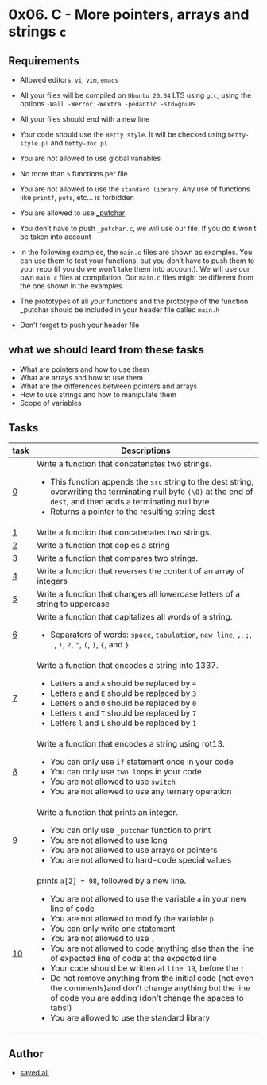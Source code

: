 # 0x06. C - More pointers, arrays and strings `c`

## Requirements

* Allowed editors: `vi`, `vim`, `emacs`

* All your files will be compiled on `Ubuntu 20.04` LTS using `gcc`, using the options `-Wall -Werror -Wextra -pedantic -std=gnu89`

* All your files should end with a new line

* Your code should use the `Betty style`. It will be checked using `betty-style.pl` and `betty-doc.pl`

* You are not allowed to use global variables

* No more than `5` functions per file

* You are not allowed to use the `standard library`. Any use of functions like `printf`, `puts`, etc… is forbidden

* You are allowed to use [_putchar](https://github.com/holbertonschool/_putchar.c/blob/master/_putchar.c)

* You don’t have to push `_putchar.c`, we will use our file. If you do it won’t be taken into account

* In the following examples, the `main.c` files are shown as examples. You can use them to test your functions, but you don’t have to push them to your repo (if you do we won’t take them into account). We will use our own `main.c` files at compilation. Our `main.c` files might be different from the one shown in the examples

* The prototypes of all your functions and the prototype of the function _putchar should be included in your header file called `main.h`

* Don’t forget to push your header file

## what we should leard from these tasks

* What are pointers and how to use them
* What are arrays and how to use them
* What are the differences between pointers and arrays
* How to use strings and how to manipulate them
* Scope of variables

## Tasks
| task | Descriptions |
| --- | ---|
| [0](/0x06-pointers_arrays_strings/0-strcat.c) | Write a function that concatenates two strings.<ul><li>This function appends the `src` string to the dest string, overwriting the terminating null byte `(\0)` at the end of `dest`, and then adds a terminating null byte<li>Returns a pointer to the resulting string dest |
| [1](/0x06-pointers_arrays_strings/1-strncat.c) | Write a function that concatenates two strings. |
| [2](/0x06-pointers_arrays_strings/2-strncpy.c) | Write a function that copies a string |
| [3](/0x06-pointers_arrays_strings/3-strcmp.c) | Write a function that compares two strings. |
| [4](/0x06-pointers_arrays_strings/4-rev_array.c)|Write a function that reverses the content of an array of integers|
| [5](/0x06-pointers_arrays_strings/5-string_toupper.c) | Write a function that changes all lowercase letters of a string to uppercase |
| [6](/0x06-pointers_arrays_strings/6-cap_string.c) | Write a function that capitalizes all words of a string.<ul><li>Separators of words: `space`, `tabulation`, `new line`, `,`, `;`, `.`, `!`, `?`, `"`, `(`, `)`, `{`, and `}` |
| [7](/0x06-pointers_arrays_strings/7-leet.c) | Write a function that encodes a string into 1337.<ul><li>Letters `a` and `A` should be replaced by `4`<li>Letters `e` and `E` should be replaced by `3`<li>Letters `o` and `O` should be replaced by `0`<li>Letters `t` and `T` should be replaced by `7`<li>Letters `l` and `L` should be replaced by `1` |
| [8](/0x06-pointers_arrays_strings/100-rot13.c) | Write a function that encodes a string using rot13.<ul><li>You can only use `if` statement once in your code<li>You can only use `two loops` in your code<li>You are not allowed to use `switch`<li>You are not allowed to use any ternary operation |
| [9](/0x06-pointers_arrays_strings/101-print_number.c) | Write a function that prints an integer.<ul><li>You can only use `_putchar` function to print<li>You are not allowed to use long<li>You are not allowed to use arrays or pointers<li>You are not allowed to hard-code special values |
| [10](/0x06-pointers_arrays_strings/102-magic.c) | prints `a[2] = 98`, followed by a new line.<ul><li>You are not allowed to use the variable `a` in your new line of code<li>You are not allowed to modify the variable `p`<li>You can only write one statement<li>You are not allowed to use `,`<li>You are not allowed to code anything else than the line of expected line of code at the expected line<li>Your code should be written at `line 19`, before the `;`<li>Do not remove anything from the initial code (not even the comments)and don’t change anything but the line of code you are adding (don’t change the spaces to tabs!)<li>You are allowed to use the standard library |

## Author

* [sayed ali](https://github.com/sayedali1)
